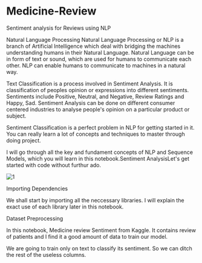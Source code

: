 # Medicine-Review

Sentiment analysis for Reviews using NLP


Natural Language Processing
Natural Language Processing or NLP is a branch of Artificial Intelligence which deal with bridging the machines understanding humans in their Natural Language. Natural Language can be in form of text or sound, which are used for humans to communicate each other. NLP can enable humans to communicate to machines in a natural way.

Text Classification is a process involved in Sentiment Analysis. It is classification of peoples opinion or expressions into different sentiments. Sentiments include Positive, Neutral, and Negative, Review Ratings and Happy, Sad. Sentiment Analysis can be done on different consumer centered industries to analyse people's opinion on a particular product or subject.

Sentiment Classification is a perfect problem in NLP for getting started in it. You can really learn a lot of concepts and techniques to master through doing project. 

I will go through all the key and fundament concepts of NLP and Sequence Models, which you will learn in this notebook.Sentiment AnalysisLet's get started with code without furthur ado.


![1](https://user-images.githubusercontent.com/99526815/155457712-3d6d1c8e-f206-4632-bc7b-08422a490608.PNG)


Importing Dependencies

We shall start by importing all the neccessary libraries. I will explain the exact use of each library later in this notebook.

Dataset Preprocessing

In this notebook, Medicine review Sentiment from Kaggle. It contains  review of patients  and I find it a good amount of data to train our model.


We are going to train only on text to classify its sentiment. So we can ditch the rest of the useless columns.

